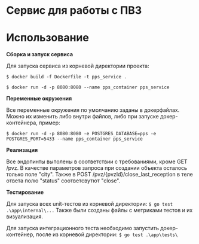 # Сервис для работы с ПВЗ

# Использование

**Сборка и запуск сервиса**

Для запуска сервиса из корневой директории проекта:

`$ docker build -f Dockerfile -t pps_service .`

`$ docker run -d -p 8080:8080 --name pps_container pps_service`

**Переменные окружения**

Все переменные окружения по умолчанию заданы в докерфайлах. Можно их изменить либо внутри файлов, либо при запуске
докер-контейнера, пример:

`$ docker run -d -p 8080:8080 -e POSTGRES_DATABASE=pps -e POSTGRES_PORT=5433 --name pps_container pps_service`

**Реализация**

Все эндопинты выполены в соответствии с требованиями, кроме GET /pvz. В качестве параметров запроса при создании объекта
осталось только поле "city".
Также в POST /pvz/{pvzId}/close_last_reception в теле ответа полю "status" соответсвутют "close".

**Тестирование**

Для запуска всех unit-тестов из корневой директории:
`$ go test .\app\internal\...`
Также были созданы файлы с метриками тестов и их визуализация.

Для запуска интеграционного теста необходимо запустить докер-контейнер, после из корневой директории:
`$ go test .\app\tests\`